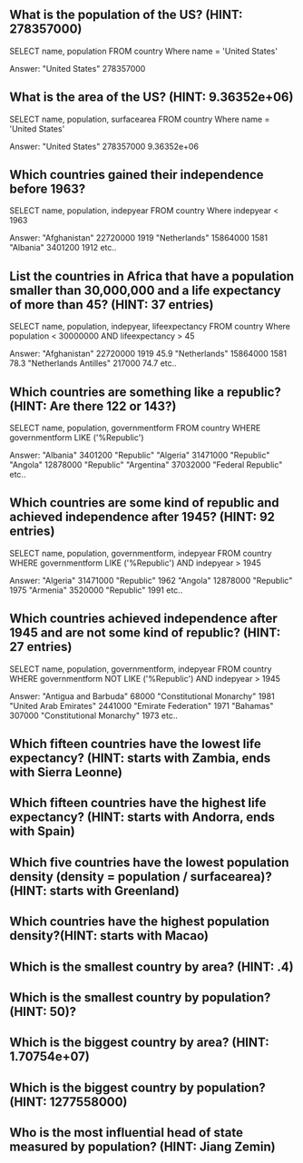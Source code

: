 ## What is the population of the US? (HINT: 278357000)
SELECT name, population 
FROM country
Where name = 'United States'

Answer: "United States"	278357000

## What is the area of the US? (HINT: 9.36352e+06)
SELECT name, population, surfacearea
FROM country
Where name = 'United States'

Answer: "United States"	278357000	9.36352e+06
## Which countries gained their independence before 1963?
SELECT name, population, indepyear
FROM country
Where indepyear < 1963

Answer: "Afghanistan"	22720000	1919
"Netherlands"	15864000	1581
"Albania"	3401200	1912 etc..

## List the countries in Africa that have a population smaller than 30,000,000 and a life expectancy of more than 45? (HINT: 37 entries)
SELECT name, population, indepyear, lifeexpectancy
FROM country
Where population < 30000000 AND lifeexpectancy > 45

Answer: "Afghanistan"	22720000	1919	45.9
"Netherlands"	15864000	1581	78.3
"Netherlands Antilles"	217000		74.7 etc..

## Which countries are something like a republic? (HINT: Are there 122 or 143?)
SELECT name, population, governmentform
FROM country
WHERE governmentform LIKE ('%Republic')

Answer: "Albania"	3401200	"Republic"
"Algeria"	31471000	"Republic"
"Angola"	12878000	"Republic"
"Argentina"	37032000	"Federal Republic" etc..

## Which countries are some kind of republic and achieved independence after 1945? (HINT: 92 entries)
SELECT name, population, governmentform, indepyear
FROM country
WHERE governmentform LIKE ('%Republic') AND indepyear > 1945

Answer: 
"Algeria"	31471000	"Republic"	1962
"Angola"	12878000	"Republic"	1975
"Armenia"	3520000	"Republic"	1991 etc..
## Which countries achieved independence after 1945 and are not some kind of republic? (HINT: 27 entries)
SELECT name, population, governmentform, indepyear
FROM country
WHERE governmentform NOT LIKE ('%Republic') AND indepyear > 1945

Answer: "Antigua and Barbuda"	68000	"Constitutional Monarchy"	1981
"United Arab Emirates"	2441000	"Emirate Federation"	1971
"Bahamas"	307000	"Constitutional Monarchy"	1973 etc..

## Which fifteen countries have the lowest life expectancy? (HINT: starts with Zambia, ends with Sierra Leonne)

## Which fifteen countries have the highest life expectancy? (HINT: starts with Andorra, ends with Spain)

## Which five countries have the lowest population density (density = population / surfacearea)? (HINT: starts with Greenland)

## Which countries have the highest population density?(HINT: starts with Macao)

## Which is the smallest country by area? (HINT: .4)

## Which is the smallest country by population? (HINT: 50)?

## Which is the biggest country by area? (HINT: 1.70754e+07)

## Which is the biggest country by population? (HINT: 1277558000)

## Who is the most influential head of state measured by population? (HINT: Jiang Zemin)